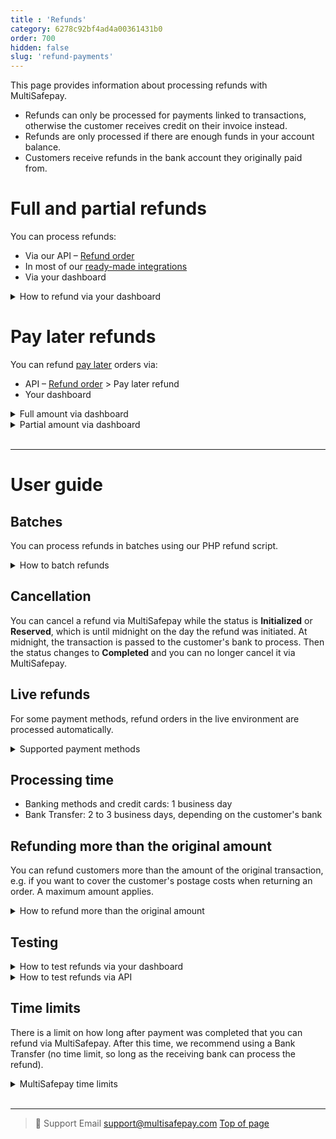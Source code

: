 ```yaml
---
title : 'Refunds'
category: 6278c92bf4ad4a00361431b0
order: 700
hidden: false
slug: 'refund-payments'
---
```

This page provides information about processing refunds with MultiSafepay. 

- Refunds can only be processed for payments linked to transactions, otherwise the customer receives credit on their invoice instead.
- Refunds are only processed if there are enough funds in your account balance.
- Customers receive refunds in the bank account they originally paid from.

# Full and partial refunds

You can process refunds:

- Via our API – [Refund order](https://docs-api.multisafepay.com/reference/refundorder)
- In most of our [ready-made integrations](/integrations/ready-made/)
- Via your dashboard

<details id="how-to-refund-via-your-dashboard">
<summary>How to refund via your dashboard</summary>
<br>

1. Sign in to your [MultiSafepay dashboard](https://merchant.multisafepay.com).  
2. Go to **Transactions** > **Transaction overview**, and click on the relevant transaction to open the **Transaction details** page.  
3. Under **Order summary**, click **Refund order**:    
    - Partial refund: In the **Amount** field, enter the amount to refund.
    - Full refund: Don't change the amount.  
4. Click **Continue**, and then click **Confirm**.

The refund becomes a new transaction, which you can find on the original **Transaction details** page under **Related transactions**.

The status of the refund starts as **reserved**, and changes to **completed** at midnight. 

</details>

# Pay later refunds 

You can refund [pay later](/pay-later/) orders via:

- API – [Refund order](https://docs-api.multisafepay.com/reference/refundorder) > Pay later refund
- Your dashboard

<details id="full-amount-via-dashboard">
<summary>Full amount via dashboard</summary>
<br>

1. Sign in to your [MultiSafepay dashboard](https://merchant.multisafepay.com).
2. Go to **Transactions** > **Transaction overview**, and click on the relevant transaction to open the **Transaction details** page.
3. Under **Order summary**, click **Refund order**, and then click **Refund complete order**.
4. Add any relevant comments in the **Description** field.
5. Click **Save item changes**.  
  The order status changes to **void**.

</details>

<details id="partial-amount-via-dashboard">
<summary>Partial amount via dashboard</summary>
<br>

To refund part of the amount:

1. Sign in to your [MultiSafepay dashboard](https://merchant.multisafepay.com).
2. Go to **Transactions** > **Transaction overview**, and click on the relevant transaction to open the **Transaction details** page.
3. Under **Order summary**, click **Change order**.
    - In the **Quantity** field, enter the number of units to refund.
    - In the **Name** field, enter the name of the item to refund.
    - In the **Unit price** field, enter the single unit price as a _negative_ number, e.g. -10.
    - From the **Tax** list, select **None (0.0%)**. 
4. Click **Add**, and then check that the **New total** amount is correct. 
5. To display a field to enter add any relevant comments, click **Description**.
6. Click **Save item changes**.  
  A new refund transaction is generated and the order status is **completed**.

</details>
<br>

---

# User guide

## Batches

You can process refunds in batches using our PHP refund script. 

<details id="how-to-batch-refunds">
<summary>How to batch refunds</summary>
<br>

Make sure you have a PHP interpreter installed.

For instructions and to download, see MultiSafepay GitHub – [Refund script](https://github.com/MultiSafepay/refund-script).

Provide your [site API key](/websites#site-id-api-key-and-security-code) and a .csv file specifying the order ID, amount, and a description of all the transactions in the batch.

</details>

## Cancellation

You can cancel a refund via MultiSafepay while the status is **Initialized** or **Reserved**, which is until midnight on the day the refund was initiated. At midnight, the transaction is passed to the customer's bank to process. Then the status changes to **Completed** and you can no longer cancel it via MultiSafepay.

## Live refunds

For some payment methods, refund orders in the live environment are processed automatically.

<details id="supported-payment-methods">
<summary>Supported payment methods</summary>
<br>

Refund orders in the live environment are processed automatically for the following methods:

- Banking methods: Bancontact (not QR), Bank Transfer, Belfius, CBC/KBC, Dotpay, EPS, Giropay, iDEAL (not QR), SEPA Direct Debit, Sofort, Trustly
- Credit and debit cards
- Wallets: Alipay, PayPal, WeChat Pay

</details>

## Processing time

- Banking methods and credit cards: 1 business day 
- Bank Transfer: 2 to 3 business days, depending on the customer's bank

## Refunding more than the original amount

You can refund customers more than the amount of the original transaction, e.g. if you want to cover the customer's postage costs when returning an order. A maximum amount applies.

<details id="how-to-refund-more-than-original-amount">
<summary>How to refund more than the original amount</summary>
<br>

**Supported payment methods** 

- All banking methods, except EPS and SEPA Direct Debit
- Gift cards
- Paysafecard
- Alipay

**Activation**

Email a request to <sales@multisafepay.com>

The Risk Team assesses your request. Once approved, we enable it for your account.

</details>

## Testing

<details id="how-to-test-refunds-via-your-dashboard">
<summary>How to test refunds via your dashboard</summary>
<br>

You can process full refunds in your [MultiSafepay test dashboard](https://testmerchant.multisafepay.com/). 

Partial refunds are not enabled by default. To enable this, email <integration@multisafepay.com>

If you refund a payment in your MultiSafepay test dashboard, the [transaction status](/payment-statuses/) remains **reserved** or **initialized** until the refund is manually approved, since there is no settlement with a bank.

Follow these steps:

1. [Create an order](https://docs-api.multisafepay.com/reference/createorder). 
2. Wait until the transaction status changes to **completed**.
3. In your MultiSafepay test dashboard, go to **Order summary**, and then click **Refund order**.
4. Under **Refund**, enter in the:
    - **Account holder name** field the account holder name of the account you want to refund to. 
    - **Amount** field the amount to refund.  
    - **IBAN** field the IBAN of the account you want to refund to.
    - **Reason/Description** field the reason for the refund. 
5. Click **Continue**.
6. Under **Refund confirmation**, check that the description and amount are correct, and then click **Confirm**.
    A new order is created for the refund, with status **reserved** or **initialized**.
7. Under **Related transactions**, select the **ID** of the refund order.
8. Under **Order summary**, click **Accept**.
9. In the **Add transaction comment** field, add a comment, and then click **Add**.
  The order status changes to **completed**.

**Supported payment methods**

- Banking methods: Bancontact (not QR), Bank Transfer, Belfius, CBC/KBC, Dotpay, EPS, Giropay, iDEAL (not QR), SEPA Direct Debit, Sofort, Trustly
- Credit and debit cards
- Pay later: in3, Klarna
- Wallets: Alipay, PayPal, WeChat Pay

</details>

<details id="how-to-test-refunds-via-api">
<summary>How to test refunds via API</summary>
<br>

1. [Create an order](https://docs-api.multisafepay.com/reference/createorder). 
2. Make a [refund](https://docs-api.multisafepay.com/reference/refundorder) API request.
    A new order is created for the refund. The order status for the refund changes to **reserved** or **initialized**.
3. In your MultiSafepay test dashboard, go to **Related transactions**, and then select the **ID** of the refund order.
4. Under **Order summary**, click **Accept**.
5. In the **Add transaction comment** field, add a comment, and then click **Add**.
    The order status changes to **completed**.

**Supported payment methods**

- Banking methods: Bancontact (not QR), EPS, Giropay, iDEAL (not QR), SEPA Direct Debit, Sofort, Trustly
- Credit and debit cards
- Pay later: in3
- Wallets: PayPal, WeChat Pay

</details>

## Time limits

There is a limit on how long after payment was completed that you can refund via MultiSafepay. After this time, we recommend using a Bank Transfer (no time limit, so long as the receiving bank can process the refund).

<details id="multiSafepay-time-limits">
<summary>MultiSafepay time limits</summary>
<br>

| Refund period   | Payment methods  |
|---|---|
| 60 days | PayPal |
| 180 days | All credit and debit cards, Bancontact, Paysafecard |
| 365 days | Alipay, Trustly, WeChat Pay |
| 730 days | All pay later methods, all banking methods except Trustly |

</details>

<br>

---

> 💬  Support
> Email <support@multisafepay.com>
[Top of page](#)